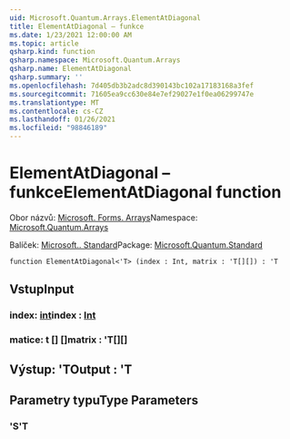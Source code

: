 ```yaml
---
uid: Microsoft.Quantum.Arrays.ElementAtDiagonal
title: ElementAtDiagonal – funkce
ms.date: 1/23/2021 12:00:00 AM
ms.topic: article
qsharp.kind: function
qsharp.namespace: Microsoft.Quantum.Arrays
qsharp.name: ElementAtDiagonal
qsharp.summary: ''
ms.openlocfilehash: 7d405db3b2adc8d390143bc102a17183168a3fef
ms.sourcegitcommit: 71605ea9cc630e84e7ef29027e1f0ea06299747e
ms.translationtype: MT
ms.contentlocale: cs-CZ
ms.lasthandoff: 01/26/2021
ms.locfileid: "98846189"
---
```

# <a name="elementatdiagonal-function"></a><span data-ttu-id="9b57d-102">ElementAtDiagonal – funkce</span><span class="sxs-lookup"><span data-stu-id="9b57d-102">ElementAtDiagonal function</span></span>

<span data-ttu-id="9b57d-103">Obor názvů: [Microsoft. Forms. Arrays](xref:Microsoft.Quantum.Arrays)</span><span class="sxs-lookup"><span data-stu-id="9b57d-103">Namespace: [Microsoft.Quantum.Arrays](xref:Microsoft.Quantum.Arrays)</span></span>

<span data-ttu-id="9b57d-104">Balíček: [Microsoft.. Standard](https://nuget.org/packages/Microsoft.Quantum.Standard)</span><span class="sxs-lookup"><span data-stu-id="9b57d-104">Package: [Microsoft.Quantum.Standard](https://nuget.org/packages/Microsoft.Quantum.Standard)</span></span>




```qsharp
function ElementAtDiagonal<'T> (index : Int, matrix : 'T[][]) : 'T
```


## <a name="input"></a><span data-ttu-id="9b57d-105">Vstup</span><span class="sxs-lookup"><span data-stu-id="9b57d-105">Input</span></span>

### <a name="index--int"></a><span data-ttu-id="9b57d-106">index: [int](xref:microsoft.quantum.lang-ref.int)</span><span class="sxs-lookup"><span data-stu-id="9b57d-106">index : [Int](xref:microsoft.quantum.lang-ref.int)</span></span>




### <a name="matrix--t"></a><span data-ttu-id="9b57d-107">matice: t [] []</span><span class="sxs-lookup"><span data-stu-id="9b57d-107">matrix : 'T[][]</span></span>





## <a name="output--t"></a><span data-ttu-id="9b57d-108">Výstup: 'T</span><span class="sxs-lookup"><span data-stu-id="9b57d-108">Output : 'T</span></span>



## <a name="type-parameters"></a><span data-ttu-id="9b57d-109">Parametry typu</span><span class="sxs-lookup"><span data-stu-id="9b57d-109">Type Parameters</span></span>

### <a name="t"></a><span data-ttu-id="9b57d-110">'S</span><span class="sxs-lookup"><span data-stu-id="9b57d-110">'T</span></span>

